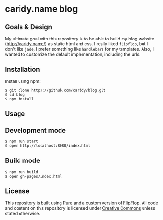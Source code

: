 caridy.name blog
================

Goals & Design
--------------

My ultimate goal with this repository is to be able to build my blog website (http://caridy.name/) as static html and css. I really liked `flipflop`, but I don't like `jade`, I prefer something like `handlebars` for my templates. Also, I wanted to customize the default implementation, including the urls.


Installation
------------

Install using npm:

```shell
$ git clone https://github.com/caridy/blog.git
$ cd blog
$ npm install
```


Usage
-----

## Development mode

```shell
$ npm run start
$ open http://localhost:8080/index.html
```

## Build mode

```shell
$ npm run build
$ open gh-pages/index.html
```


License
-------

This repository is built using [Pure][] and a custom version of [FlipFlop][]. All code and content on this repository is licensed under [Creative Commons][] unless stated otherwise.

[Pure]: http://purecss.io/
[FlipFlop]: https://github.com/caridy/flipflop
[Creative Commons]: http://creativecommons.org/licenses/by/3.0/us/
